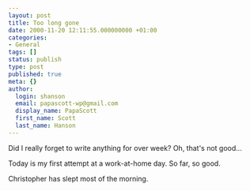 ```yaml
---
layout: post
title: Too long gone
date: 2000-11-20 12:11:55.000000000 +01:00
categories:
- General
tags: []
status: publish
type: post
published: true
meta: {}
author:
  login: shanson
  email: papascott-wp@gmail.com
  display_name: PapaScott
  first_name: Scott
  last_name: Hanson
---
```

<p>Did I really forget to write anything for over week? Oh, that's not good...</p>
<p>Today is my first attempt at a work-at-home day. So far, so good.</p>
<p>Christopher has slept most of the morning.</p>
